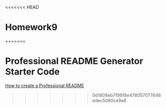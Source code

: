 <<<<<<< HEAD
# Homework9
=======
# Professional README Generator Starter Code

[How to create a Professional README](https://coding-boot-camp.github.io/full-stack/github/professional-readme-guide)
>>>>>>> 0d1808eb7f96f8e478057077646edec5080ce9a8
